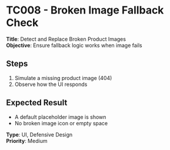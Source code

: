 # TC008 - Broken Image Fallback Check

**Title**: Detect and Replace Broken Product Images  
**Objective**: Ensure fallback logic works when image fails  

## Steps
1. Simulate a missing product image (404)  
2. Observe how the UI responds  

## Expected Result
- A default placeholder image is shown  
- No broken image icon or empty space  

**Type**: UI, Defensive Design  
**Priority**: Medium
